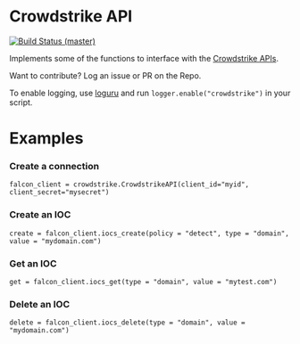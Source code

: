 # Crowdstrike API

[![Build Status (master)](https://droneio.yaleman.org/api/badges/yaleman/crowdstrike_api/status.svg)](https://droneio.yaleman.org/yaleman/crowdstrike_api)

Implements some of the functions to interface with the [Crowdstrike APIs](https://assets.falcon.crowdstrike.com/support/api/swagger.html).

Want to contribute? Log an issue or PR on the Repo.

To enable logging, use [loguru](https://github.com/Delgan/loguru) and run `logger.enable("crowdstrike")` in your script.

# Examples

### Create a connection

```falcon_client = crowdstrike.CrowdstrikeAPI(client_id="myid", client_secret="mysecret")```

### Create an IOC

```create = falcon_client.iocs_create(policy = "detect", type = "domain", value = "mydomain.com")```

### Get an IOC

```get = falcon_client.iocs_get(type = "domain", value = "mytest.com")```

### Delete an IOC

```delete = falcon_client.iocs_delete(type = "domain", value = "mydomain.com")```
